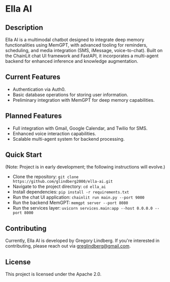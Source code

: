 # Ella AI

## Description
Ella AI is a multimodal chatbot designed to integrate deep memory functionalities using MemGPT, with advanced tooling for reminders, scheduling, and media integration (SMS, iMessage, voice-to-chat). Built on the ChainLit chat UI framework and FastAPI, it incorporates a multi-agent backend for enhanced inference and knowledge augmentation.

## Current Features
- Authentication via Auth0.
- Basic database operations for storing user information.
- Preliminary integration with MemGPT for deep memory capabilities.

## Planned Features
- Full integration with Gmail, Google Calendar, and Twilio for SMS.
- Enhanced voice interaction capabilities.
- Scalable multi-agent system for backend processing.

## Quick Start
(Note: Project is in early development; the following instructions will evolve.)
- Clone the repository: `git clone https://github.com/glindberg2000/ella-ai.git`
- Navigate to the project directory: `cd ella_ai`
- Install dependencies: `pip install -r requirements.txt`
- Run the chat UI application: `chainlit run main.py --port 9000`
- Run the backend MemGPT: `memgpt server --port 8080`
- Run the services layer: `uvicorn services.main:app --host 0.0.0.0 --port 8000`

## Contributing
Currently, Ella AI is developed by Gregory Lindberg. If you're interested in contributing, please reach out via greglindberg@gmail.com.

## License
This project is licensed under the Apache 2.0.

